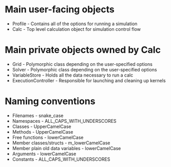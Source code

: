 # Main user-facing objects
* Profile - Contains all of the options for running a simulation
* Calc - Top level calculation object for simulation control flow

# Main private objects owned by Calc
* Grid - Polymorphic class depending on the user-specified options
* Solver - Polymorphic class depending on the user-specified options
* VariableStore - Holds all the data necessary to run a calc
* ExecutionController - Responsible for launching and cleaning up kernels

# Naming conventions
* Filenames - snake_case
* Namespaces - ALL_CAPS_WITH_UNDERSCORES
* Classes - UpperCamelCase
* Methods - UpperCamelCase
* Free functions - lowerCamelCase
* Member classes/structs - m_lowerCamelCase
* Member plain old data variables - lowerCamelCase
* Arguments - lowerCamelCase
* Constants - ALL_CAPS_WITH_UNDERSCORES